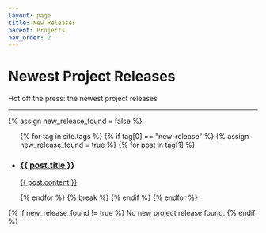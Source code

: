 ```yaml
---
layout: page
title: New Releases
parent: Projects
nav_order: 2
---
```


# Newest Project Releases

Hot off the press: the newest project releases

---

<div class="projects">
  {% assign new_release_found = false %}
  <ul class="unstyled-list">
   {% for tag in site.tags %}
     {% if tag[0] == "new-release" %}
      {% assign new_release_found = true %}
      {% for post in tag[1] %}
        <li>
          <a class="project-snippet" href="{{ site.url }}{{ post.url }}">
            <h3 class="project-title">{{ post.title }}</h3>
            <p class="project-desc"> {{ post.content }} </p>
          </a> 
        </li>
      {% endfor %}
      {% break %}
    {% endif %}
  {% endfor %}
  </ul>
{% if new_release_found  != true %}
  No new project release found.
{% endif %}
</div>
